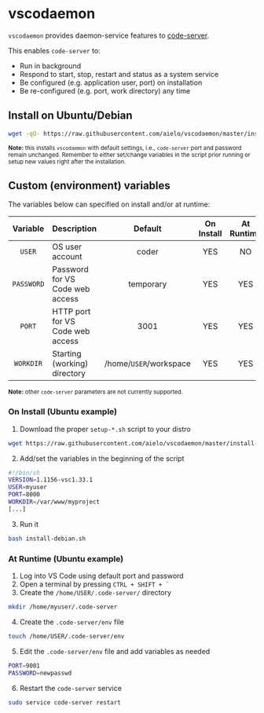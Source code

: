 # vscodaemon
`vscodaemon` provides daemon-service features to [code-server](https://github.com/cdr/code-server).

This enables `code-server` to:
- Run in background
- Respond to start, stop, restart and status as a system service
- Be configured (e.g. application user, port) on installation
- Be re-configured (e.g. port, work directory) any time

## Install on Ubuntu/Debian
```sh
wget -qO- https://raw.githubusercontent.com/aielo/vscodaemon/master/install-debian.sh | bash
```
<sub>**Note:** this installs `vscodaemon` with default settings, i.e., `code-server` port and password remain unchanged. Remember to either set/change variables in the script prior running or setup new values right after the installation.</sub>

## Custom (environment) variables

The variables below can specified on install and/or at runtime:

| Variable   | Description                      | Default                | On Install | At Runtime |
| :---:      | :---                             | :---:                  | :---:      | :---:      |
| `USER`     | OS user account                  | coder                  | YES        | NO         |
| `PASSWORD` | Password for VS Code web access  | temporary              | YES        | YES        |
| `PORT`     | HTTP port for VS Code web access | 3001                   | YES        | YES        |
| `WORKDIR`  | Starting (working) directory     | /home/`USER`/workspace | YES        | YES        |

<sub>**Note:** other `code-server` parameters are not currently supported.</sub>

### On Install (Ubuntu example)
1. Download the proper `setup-*.sh` script to your distro
```sh
wget https://raw.githubusercontent.com/aielo/vscodaemon/master/install-debian.sh
```
2. Add/set the variables in the beginning of the script
```sh
#!/bin/sh
VERSION=1.1156-vsc1.33.1
USER=myuser
PORT=8000
WORKDIR=/var/www/myproject
[...]
```
3. Run it
```sh
bash install-debian.sh
```

### At Runtime (Ubuntu example)
1. Log into VS Code using default port and password
2. Open a terminal by pressing `` CTRL + SHIFT + ` ``
3. Create the `/home/USER/.code-server/` directory
```sh
mkdir /home/myuser/.code-server
```
4. Create the `.code-server/env` file
```sh
touch /home/USER/.code-server/env
```
5. Edit the `.code-server/env` file and add variables as needed
```sh
PORT=9001
PASSWORD=newpasswd
```
6. Restart the `code-server` service
```sh
sudo service code-server restart
```
